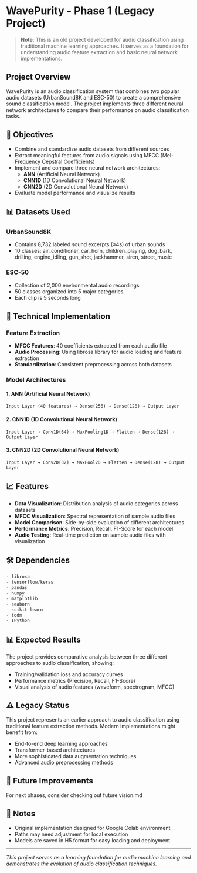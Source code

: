 # WavePurity - Phase 1 (Legacy Project)

> **Note**: This is an old project developed for audio classification using traditional machine learning approaches. It serves as a foundation for understanding audio feature extraction and basic neural network implementations.

## Project Overview

WavePurity is an audio classification system that combines two popular audio datasets (UrbanSound8K and ESC-50) to create a comprehensive sound classification model. The project implements three different neural network architectures to compare their performance on audio classification tasks.

## 🎯 Objectives

- Combine and standardize audio datasets from different sources
- Extract meaningful features from audio signals using MFCC (Mel-Frequency Cepstral Coefficients)
- Implement and compare three neural network architectures:
  - **ANN** (Artificial Neural Network)
  - **CNN1D** (1D Convolutional Neural Network)
  - **CNN2D** (2D Convolutional Neural Network)
- Evaluate model performance and visualize results

## 📊 Datasets Used

### UrbanSound8K
- Contains 8,732 labeled sound excerpts (≤4s) of urban sounds
- 10 classes: air_conditioner, car_horn, children_playing, dog_bark, drilling, engine_idling, gun_shot, jackhammer, siren, street_music

### ESC-50
- Collection of 2,000 environmental audio recordings
- 50 classes organized into 5 major categories
- Each clip is 5 seconds long

## 🔧 Technical Implementation

### Feature Extraction
- **MFCC Features**: 40 coefficients extracted from each audio file
- **Audio Processing**: Using librosa library for audio loading and feature extraction
- **Standardization**: Consistent preprocessing across both datasets

### Model Architectures

#### 1. ANN (Artificial Neural Network)
```
Input Layer (40 features) → Dense(256) → Dense(128) → Output Layer
```

#### 2. CNN1D (1D Convolutional Neural Network)
```
Input Layer → Conv1D(64) → MaxPooling1D → Flatten → Dense(128) → Output Layer
```

#### 3. CNN2D (2D Convolutional Neural Network)
```
Input Layer → Conv2D(32) → MaxPool2D → Flatten → Dense(128) → Output Layer
```

## 📈 Features

- **Data Visualization**: Distribution analysis of audio categories across datasets
- **MFCC Visualization**: Spectral representation of sample audio files
- **Model Comparison**: Side-by-side evaluation of different architectures
- **Performance Metrics**: Precision, Recall, F1-Score for each model
- **Audio Testing**: Real-time prediction on sample audio files with visualization

## 🛠️ Dependencies

```python
- librosa
- tensorflow/keras
- pandas
- numpy
- matplotlib
- seaborn
- scikit-learn
- tqdm
- IPython
```

## 📊 Expected Results

The project provides comparative analysis between three different approaches to audio classification, showing:
- Training/validation loss and accuracy curves
- Performance metrics (Precision, Recall, F1-Score)
- Visual analysis of audio features (waveform, spectrogram, MFCC)

## ⚠️ Legacy Status

This project represents an earlier approach to audio classification using traditional feature extraction methods. Modern implementations might benefit from:
- End-to-end deep learning approaches
- Transformer-based architectures
- More sophisticated data augmentation techniques
- Advanced audio preprocessing methods

## 🔄 Future Improvements

For next phases, consider checking out future vision.md


## 📝 Notes

- Original implementation designed for Google Colab environment
- Paths may need adjustment for local execution
- Models are saved in H5 format for easy loading and deployment

---

*This project serves as a learning foundation for audio machine learning and demonstrates the evolution of audio classification techniques.*
